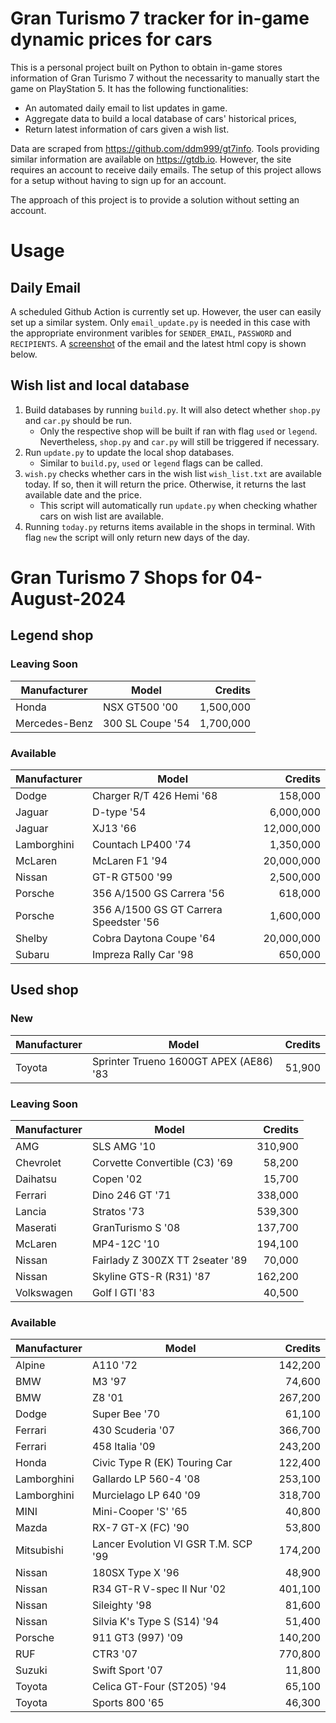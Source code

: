 # Gran Turismo 7 tracker for in-game dynamic prices for cars

This is a personal project built on Python to obtain in-game stores information of Gran Turismo 7 without the necessarity to manually start the game on PlayStation 5. It has the following functionalities:

- An automated daily email to list updates in game.
- Aggregate data to build a local database of cars' historical prices,
- Return latest information of cars given a wish list.

Data are scraped from https://github.com/ddm999/gt7info. Tools providing similar information are available on https://gtdb.io. However, the site requires an account to receive daily emails. The setup of this project allows for a setup without having to sign up for an account.

The approach of this project is to provide a solution without setting an account.

# Usage

## Daily Email

A scheduled Github Action is currently set up. However, the user can easily set up a similar system. Only `email_update.py` is needed in this case with the appropriate environment varibles for `SENDER_EMAIL`, `PASSWORD` and `RECIPIENTS`. A [screenshot](https://raw.githubusercontent.com/marcohoucheng/Gran-Turismo-7-Price-Tracker/main/data/email_screenshot.png) of the email and the latest html copy is shown below.

## Wish list and local database

1. Build databases by running `build.py`. It will also detect whether `shop.py` and `car.py` should be run.
    - Only the respective shop will be built if ran with flag `used` or `legend`. Nevertheless, `shop.py` and `car.py` will still be triggered if necessary.
2. Run `update.py` to update the local shop databases.
    - Similar to `build.py`, `used` or `legend` flags can be called.
3. `wish.py` checks whether cars in the wish list `wish_list.txt` are available today. If so, then it will return the price. Otherwise, it returns the last available date and the price.
    - This script will automatically run `update.py` when checking whather cars on wish list are available.
4. Running `today.py` returns items available in the shops in terminal. With flag `new` the script will only return new days of the day.


# Gran Turismo 7 Shops for 04-August-2024



## Legend shop

### Leaving Soon
 | Manufacturer | Model | Credits |
 | --- | --- | --: |
|Honda|NSX GT500 '00|1,500,000|
|Mercedes-Benz|300 SL Coupe '54|1,700,000|

### Available
 | Manufacturer | Model | Credits |
 | --- | --- | --: |
|Dodge|Charger R/T 426 Hemi '68|158,000|
|Jaguar|D-type '54|6,000,000|
|Jaguar|XJ13 '66|12,000,000|
|Lamborghini|Countach LP400 '74|1,350,000|
|McLaren|McLaren F1 '94|20,000,000|
|Nissan|GT-R GT500 '99|2,500,000|
|Porsche|356 A/1500 GS Carrera '56|618,000|
|Porsche|356 A/1500 GS GT Carrera Speedster '56|1,600,000|
|Shelby|Cobra Daytona Coupe '64|20,000,000|
|Subaru|Impreza Rally Car '98|650,000|


## Used shop

### New
 | Manufacturer | Model | Credits |
 | --- | --- | --: |
|Toyota|Sprinter Trueno 1600GT APEX (AE86) '83|51,900|

### Leaving Soon
 | Manufacturer | Model | Credits |
 | --- | --- | --: |
|AMG|SLS AMG '10|310,900|
|Chevrolet|Corvette Convertible (C3) '69|58,200|
|Daihatsu|Copen '02|15,700|
|Ferrari|Dino 246 GT '71|338,000|
|Lancia|Stratos '73|539,300|
|Maserati|GranTurismo S '08|137,700|
|McLaren|MP4-12C '10|194,100|
|Nissan|Fairlady Z 300ZX TT 2seater '89|70,000|
|Nissan|Skyline GTS-R (R31) '87|162,200|
|Volkswagen|Golf I GTI '83|40,500|

### Available
 | Manufacturer | Model | Credits |
 | --- | --- | --: |
|Alpine|A110 '72|142,200|
|BMW|M3 '97|74,600|
|BMW|Z8 '01|267,200|
|Dodge|Super Bee '70|61,100|
|Ferrari|430 Scuderia '07|366,700|
|Ferrari|458 Italia '09|243,200|
|Honda|Civic Type R (EK) Touring Car|122,400|
|Lamborghini|Gallardo LP 560-4 '08|253,100|
|Lamborghini|Murcielago LP 640 '09|318,700|
|MINI|Mini-Cooper 'S' '65|40,800|
|Mazda|RX-7 GT-X (FC) '90|53,800|
|Mitsubishi|Lancer Evolution VI GSR T.M. SCP '99|174,200|
|Nissan|180SX Type X '96|48,900|
|Nissan|R34 GT-R V-spec II Nur '02|401,100|
|Nissan|Sileighty '98|81,600|
|Nissan|Silvia K's Type S (S14) '94|51,400|
|Porsche|911 GT3 (997) '09|140,200|
|RUF|CTR3 '07|770,800|
|Suzuki|Swift Sport '07|11,800|
|Toyota|Celica GT-Four (ST205) '94|65,100|
|Toyota|Sports 800 '65|46,300|
